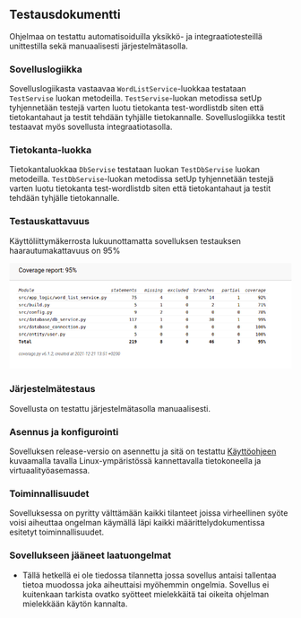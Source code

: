 ## Testausdokumentti

Ohjelmaa on testattu automatisoiduilla yksikkö- ja integraatiotesteillä unittestilla sekä manuaalisesti järjestelmätasolla.


### Sovelluslogiikka

Sovelluslogiikasta vastaavaa `WordListService`-luokkaa testataan `TestServise` luokan metodeilla. `TestServise`-luokan metodissa setUp tyhjennetään testejä varten luotu tietokanta test-wordlistdb siten että tietokantahaut ja testit tehdään tyhjälle tietokannalle. Sovelluslogiikka testit testaavat myös sovellusta integraatiotasolla.

### Tietokanta-luokka

Tietokantaluokkaa `DbServise` testataan luokan `TestDbServise` luokan metodeilla. `TestDbServise`-luokan metodissa setUp tyhjennetään testejä varten luotu tietokanta test-wordlistdb siten että  tietokantahaut ja testit tehdään tyhjälle tietokannalle.

### Testauskattavuus

Käyttöliittymäkerrosta lukuunottamatta sovelluksen testauksen haarautumakattavuus on 95%

![](./kuvat/testikattavuus.png)


### Järjestelmätestaus

Sovellusta on testattu järjestelmätasolla manuaalisesti.

### Asennus ja konfigurointi

Sovelluksen release-versio on asennettu ja sitä on testattu [Käyttöohjeen](Kayttoohje.md) kuvaamalla tavalla Linux-ympäristössä kannettavalla tietokoneella ja virtuaalityöasemassa.

### Toiminnallisuudet

Sovelluksessa on pyritty välttämään kaikki tilanteet joissa virheellinen syöte voisi aiheuttaa ongelman käymällä läpi kaikki määrittelydokumentissa esitetyt toiminnallisuudet.

### Sovellukseen jääneet laatuongelmat

- Tällä hetkellä ei ole tiedossa tilannetta jossa sovellus antaisi tallentaa tietoa muodossa joka aiheuttaisi myöhemmin ongelmia. Sovellus ei kuitenkaan tarkista ovatko syötteet mielekkäitä tai oikeita ohjelman mielekkään käytön kannalta.


